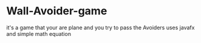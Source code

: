 # Wall-Avoider-game
it's a game that your are plane and you try to pass the Avoiders 
uses javafx and simple math equation 
